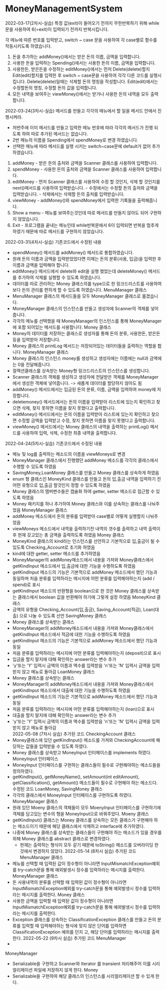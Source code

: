 # MoneyManagementSystem

2022-03-17(2차시-실습)
  특정 값(exit)이 들어오기 전까지 무한반복하기 위해 while문을 사용하여 6(=exit)이 입력되기 전까지 반복시킵니다.
  
  각 메뉴에 따른 번호를 입력받고, switch ~ case 문을 사용하여 각 case별로 함수를 작동시키도록 하였습니다.
  1. 돈을 추가하는 addMoney()에서는 받은 돈의 이름, 금액을 입력합니다.
  2. 사용한 돈을 입력하는 Spending()에서는 사용한 돈의 이름, 금액을 입력합니다.
  3. 사용한돈, 받은돈을 수정하는 editMoney()에서는 먼저 Delete(delete)할지 Edit(edit)할지를 입력한 후 switch ~ case문을 사용하여 각각 다른 코드를 실행시킵니다.
  Delete(delete)일때는 삭제할 돈의 명칭을 작성합니다. Edit(edit)에서는 수정할돈의 명칭, 수정할 돈의 값을 입력합니다.
  4. 모든 내역을 보여주는 viewMoney()에서는 받거나 사용한 돈의 내역을 모두 출력합니다.

2022-03-24(3차시-실습)
  메서드를 만들고 각각의 매뉴에서 할 일을 메서드 안에서 진행시켜라.
   - 저번주에 이미 메서드를 만들고 입력한 메뉴 번호에 따라 각각의 메서드가 진행 되도록 하여 따로 추가된 메서드는 없습니다.
   -  2번 메뉴의 이름을 Spending에서 spendMoney로 변경 하였습니다.
   -  선택한 매뉴에 따라 메서드를 실행 시키는 switch~case문에 default가 없어 추가하였습니다.
  1. addMoney
    - 받은 돈의 출처와 금액을 Scanner 클래스를 사용하여 입력합니다.
  2. spendMoney
    - 사용한 돈의 출처와 금액을 Scanner 클래스를 사용하여 입력합니다.
  3. editMoney
    - 먼저 Scanner 클래스를 사용하여 수정 할 것인지, 삭제 할 것인지를 next()메서드를 사용하여 입력받습니다.
    - 수정에서는 수정할 돈의 출처와 금액을 입력받습니다.
    - 삭제에서는 삭제할 돈의 출처를 입력받습니다.
  4. viewMoney
    - addMoney()와 spendMoney에서 입력한 기록들을 출력해줍니다.
  5. Show a menu
    - 메뉴를 보여주는것인데 따로 메서드를 만들지 않아도 되어 구현하지 않았습니다.
  6. Exit
    - 프로그램을 끝내는 메뉴인데 while반복문에서 6이 입력되면 반복을 멈추게 하였기 때문에 따로 메서드를 구현하지 않았습니다.

2022-03-31(4차시-실습)
  기존코드에서 수정된 내용
   - spendMoney() 메서드를 addMoney() 메서드로 통합하였습니다.
   - 원래 돈의 이름과 금액을 입력받았었다면 이제는 돈의 분류(사용, 입금)을 입력한 후 이름과 금액을 입력해야 합니다.
   - editMoney() 메서드에서 delete와 edit을 실행 했었는데 deleteMoney() 메서드를 추가하여 삭제를 실행할 수 있도록 하였습니다.
   - 데이터를 따로 관리하는 Money 클래스의를 type으로 한 링크드리스트를 사용하여 보다 돈의 관리를 편하게 할 수 있도록 하였습니다.
  MenuManager 클래스
   - MenuManager 클래스의 메서드들을 모두 MoneyManager 클래스로 옮겼습니다.
   - MoneyManager 클래스의 인스턴스를 만들고 생성자에 Scanner의 객체를 넣어줍니다.
   - 각각의 메뉴를 선택했을 때 MoneyManager의 인스턴스를 통해 MoneyManager에 포함 되어있는 메서드를 사용합니다.
  Money 클래스
   - Money의 데이터를 저장하는 클래스로 생성자를 통해 돈의 분류, 사용한돈, 받은돈 등을 입력받아 저장합니다.
   - Money 클래스의 printLog 메서드는 저장되어있는 데이터들을 출력하는 역할을 합니다.
  MoneyManager 클래스
   - Money 클래스의 인스턴스 money를 생성하고 생성자에는 이름에는 null과 금액에는 0을 전달해줍니다.
   - 컬랙션클래스를 상속받는 Money형 링크드리스트의 인스턴스를 생성합니다.
   - Scanner 클래스의 객체를 생성하고 생성자에 전달받은 객체를 MoneyManager에서 생성한 객체에 넣어줍니다. -> 새롭게 데이터를 할당하지 않아도 됨
   - addMoney() 메서드에서는 입금된 돈의 분류, 이름, 금액을 입력하여 money에 저장합니다.
   - deletemoney() 메서드에서는 돈의 이름을 입력받아 리스트에 있는지 확인하고 찾으면 삭제, 찾지 못하면 이름을 찾지 못했다고 출력합니다.
   - editMoney() 메서드에서는 돈의 이름을 입력받아 리스트에 있는지 확인하고 찾으면 수정할 금액을 입력받고 수정, 찾지 못하면 이름을 찾지 못했다고 출력합니다.
   - viewMoney() 메서드에서는 Money 클래스의 내역을 출력하는 printLog() 메서드를 사용하여 입력, 삭제, 수정한 최종 내역을 출력합니다.

2022-04-24(5차시-실습)
  기존코드에서 수정된 내용
   - 메뉴 및 log를 출력하는 메소드의 이름을 viewMoneys로 변경
   - MoneyManager 클래스에서 진행했던 addMoney 메소드를 각각의 클래스에서 수행할 수 있도록 하였음
   - SavingMoney,LoanMoney 클래스를 만들고 Money 클래스를 상속하게 하였음
   - enum 형 클래스인 MoneyKind 클래스를 만들고 돈의 입,출금 내역을 입력하기 전 어떤 유형으로 입,출금 할것인지 정할 수 있도록 하였음 
   - Money 클래스의 맴버변수들은 캡슐화 하여 getter, setter 메소드로 접근할 수 있도록 하였음
   - Money 패키지를 하나 추가하여 Money 클래스와 이를 상속하는 클래스를 나눠주었음
  MoneyManager 클래스
   - addMoney 메소드에서 돈의 분류를 입력받아 case별로 어떻게 실행할지 나눠주었음
   - viewMoneys 메소드에서 내역을 출력하기전 내역의 갯수를 출력하고 내역 출력이후 현재 갖고있는 총 금액을 출력하도록 하였음
  Money 클래스
   - MoneyKind 클래스의 kind라는 인스턴스를 선언하고 기본적으로 입,출금이 될 수 있도록 Checking_Account로 초기화 하였음
   - kind에 대한 getter, setter 메소드를 추가하였음
   - MoneyManager의 addMoney매소드에서 내용을 가져와 Money클래스에서 getKindInput 메소드에서 입,출금에 대한 기능을 수행하도록 하였음
   - getKindInput 메소드의 기능은 기본적으로 addMoney 메소드에서 했던 기능과 동일하며 처음 분류를 입력하라는 메시지에 어떤 분류를 입력해야하는지 (add / spend)로 표시
   - getKindInput 메소드의 반환형을 boolean으로 한 것은 Money 클래스를 상속받는 클래스에서 boolean 값을 반환해야 하기에 그렇게 설정 하였음
  MoneyKind 클래스
   - 금액의 유형을 Checking_Account(입,출금), Saving_Account(적금), Loan(대출) 으로 나눌 수 있도록 선언
  SavingMoney 클래스
   - Money 클래스를 상속받는 클래스
   - MoneyManager의 addMoney매소드에서 내용을 가져와 Money클래스에서 getKindInput 메소드에서 적금에 대한 기능을 수행하도록 하였음
   - getKindInput 메소드의 기능은 기본적으로 addMoney 메소드에서 했던 기능과 동일
   - 처음 분류를 입력하라는 메시지에 어떤 분류를 입력해야하는지 (deposit)으로 표시
   - 입금을 할지 말지에 대해 확인하는 answer라는 변수 추가
   - 'y'또는 'Y' 입력시 금액의 이름과 액수를 입력받음 'n'또는 'N' 입력시 금액을 입력받지 않고 메뉴로 돌아감 
  LoanMoney 클래스
   - Money 클래스를 상속받는 클래스
   - MoneyManager의 addMoney매소드에서 내용을 가져와 Money클래스에서 getKindInput 메소드에서 대출에 대한 기능을 수행하도록 하였음
   - getKindInput 메소드의 기능은 기본적으로 addMoney 메소드에서 했던 기능과 동일
   - 처음 분류를 입력하라는 메시지에 어떤 분류를 입력해야하는지 (loan)으로 표시
   - 대출을 할지 말지에 대해 확인하는 answer라는 변수 추가
   - 'y'또는 'Y' 입력시 금액의 이름과 액수를 입력받음 'n'또는 'N' 입력시 금액을 입력받지 않고 메뉴로 돌아감  
2022-05-08 (7차시 실습)
  추가된 코드
  CheckingAccount 클래스
   - Money클래스에 있던 getKindInput() 메소드를 가져와 CheckingAccount에 해당하는 값들을 입력받을 수 있도록 하였다. 
   - Money 클래스를 상속받고 MoneyInput 인터페이스를 implements 하였다.
  MoneyInput 인터페이스
   - MoneyInput 인터페이스를 구현하는 클래스들이 필수로 구현해야하는 메소드들을 정의하였다.
   - getKindInput(), getMoneyName(), setAmount(int editAmount), getClassification(), getAmount() 메소드들이 필수로 구현해야 하는 메소드다.
  수정된 코드
  LoanMoney, SavingMoney 클래스
   - 각각의 클래스에서 MoneyInput 인터페이스를 구현하도록 하였다.
  MoneyManager 클래스
   - 원래 있던 Moeny 클래스의 객체들이 모두 MoenyInput 인터페이스를 구현하기에 객체를 담고있는 변수의 형을 MoneyInput으로 바꿔주었다.
  Moeny 클래스
   - getKindInput() 클래스는 Money 클래스를 상속하는 모든 클래스가 구현해야 하는 메소드이기 때문에 해당 클래스에서 삭제하고 interface에 추가하였다.
   - 나중에 Money 클래스를 상속받는 클래스들이 구현해야 하는 메소드가 있을 경우를 위해 Money 클래스를 abstract 클래스로 변경하였다.
      - 현재는 출력하는 형식이 모두 같기 때문에 toString() 메소드를 오버라이딩 한 것에서 변경하지 않았다.
2022-05-14 (8차시 실습)
  추가된 코드
  MenuManager 클래스
   - 메뉴를 선택할 때 입력된 값이 정수형이 아니라면 InputMismatchException예외를 try-catch문을 통해 예외발생시 정수를 입력하라는 메시지를 출력한다.
  MoneyManager 클래스
   - 돈 사용내역의 분류를 선택할 때 입력된 값이 정수형이 아니라면 InputMismatchException예외를 try-catch문을 통해 예외발생시 정수를 입력하라는 메시지를 출력한다.
  Money 클래스
   - 사용한 금액을 입력할 때 입력된 값이 정수형이 아니라면 InputMismatchException예외를 try-catch문을 통해 예외발생시 정수를 입력하라는 메시지를 출력한다.
   - Exception 클래스를 상속하는 ClassificationException 클래스를 만들고 돈의 분류를 입력할 때 입력해야하는 형식에 맞지 않은 단어를 입력하면 ClassificationException 예외를 던지       고, 해당 단어를 입력하라는 메시지를 출력한다.
2022-05-22 (9차시 실습)
  추가된 코드
  MenuManager
   - 
  MoneyManager
   - Serializable을 구현하고 Scanner와 Iterator 를 transient 처리해주어 이를 시리얼리제이션 파일에 저장하지 않게 한다.
  Money
   - Serializable을 구현하여 해당 클래스의 인스턴스를 시리얼리제이션 할 수 있게 한다.
